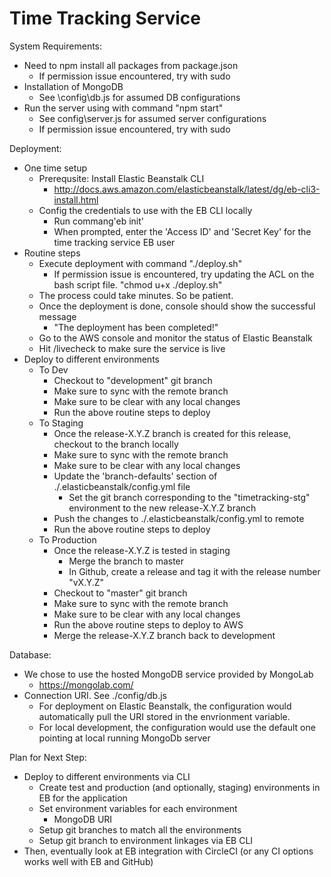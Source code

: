 Time Tracking Service
==========================

System Requirements:

- Need to npm install all packages from package.json
    - If permission issue encountered, try with sudo
- Installation of MongoDB
    - See \config\db.js for assumed DB configurations
- Run the server using with command "npm start"
    - See config\server.js for assumed server configurations
    - If permission issue encountered, try with sudo

Deployment:

- One time setup
    - Prerequsite: Install Elastic Beanstalk CLI
        - http://docs.aws.amazon.com/elasticbeanstalk/latest/dg/eb-cli3-install.html 
    - Config the credentials to use with the EB CLI locally
        - Run commang'eb init'
        - When prompted, enter the 'Access ID' and 'Secret Key' for the time tracking service EB user
- Routine steps
    - Execute deployment with command "./deploy.sh"
        - If permission issue is encountered, try updating the ACL on the bash script file. "chmod u+x ./deploy.sh"
    - The process could take minutes. So be patient.
    - Once the deployment is done, console should show the successful message
        - "The deployment has been completed!"
    - Go to the AWS console and monitor the status of Elastic Beanstalk
    - Hit /livecheck to make sure the service is live
- Deploy to different environments
    - To Dev
        - Checkout to "development" git branch
        - Make sure to sync with the remote branch
        - Make sure to be clear with any local changes
        - Run the above routine steps to deploy
    - To Staging
        - Once the release-X.Y.Z branch is created for this release, checkout to the branch locally
        - Make sure to sync with the remote branch
        - Make sure to be clear with any local changes
        - Update the 'branch-defaults' section of ./.elasticbeanstalk/config.yml file
            - Set the git branch corresponding to the "timetracking-stg" environment to the new release-X.Y.Z branch
        - Push the changes to ./.elasticbeanstalk/config.yml to remote
        - Run the above routine steps to deploy
    - To Production
        - Once the release-X.Y.Z is tested in staging
            - Merge the branch to master
            - In Github, create a release and tag it with the release number "vX.Y.Z"
        - Checkout to "master" git branch
        - Make sure to sync with the remote branch
        - Make sure to be clear with any local changes
        - Run the above routine steps to deploy to AWS
        - Merge the release-X.Y.Z branch back to development 

Database:

- We chose to use the hosted MongoDB service provided by MongoLab
    - https://mongolab.com/
- Connection URI. See ./config/db.js
    - For deployment on Elastic Beanstalk, the configuration would automatically pull the URI stored in the envrionment variable.
    - For local development, the configuration would use the default one pointing at local running MongoDb server

Plan for Next Step:

- Deploy to different environments via CLI
    - Create test and production (and optionally, staging) environments in EB for the application
    - Set environment variables for each environment
        - MongoDB URI
    - Setup git branches to match all the environments
    - Setup git branch to environment linkages via EB CLI
- Then, eventually look at EB integration with CircleCI (or any CI options works well with EB and GitHub)
